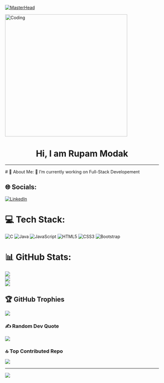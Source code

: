 
[![MasterHead](https://media.licdn.com/dms/image/D563DAQFIJGy_J4EvYA/image-scale_191_1128/0/1666883668428?e=1675425600&v=beta&t=q5S0E-n5z-gDvzZPdOvK7oorksu-JESWk3DdbbvU2ss)](https://codegrills.in)

<img align="center" alt="Coding" width="400" src="[https://media.tenor.com/rePDfDWO3XoAAAAd/hacking.gif](https://www.google.com/url?sa=i&url=https%3A%2F%2Fgiphy.com%2Fexplore%2Fprogrammer&psig=AOvVaw0fPmXLzrp4orUWPJuJqXys&ust=1687279625918000&source=images&cd=vfe&ved=0CBEQjRxqFwoTCLC_o8jkz_8CFQAAAAAdAAAAABAE)">
<h1 style="text-align:center">Hi, I am Rupam Modak</h1>
<hr>
# 💫 About Me:
🔭 I’m currently working on Full-Stack Developement

## 🌐 Socials:
[![LinkedIn](https://img.shields.io/badge/LinkedIn-%230077B5.svg?logo=linkedin&logoColor=white)](https://linkedin.com/in/rupam-modak-a87066251/) 

# 💻 Tech Stack:
![C](https://img.shields.io/badge/c-%2300599C.svg?style=for-the-badge&logo=c&logoColor=white) ![Java](https://img.shields.io/badge/java-%23ED8B00.svg?style=for-the-badge&logo=java&logoColor=white) ![JavaScript](https://img.shields.io/badge/javascript-%23323330.svg?style=for-the-badge&logo=javascript&logoColor=%23F7DF1E) ![HTML5](https://img.shields.io/badge/html5-%23E34F26.svg?style=for-the-badge&logo=html5&logoColor=white) ![CSS3](https://img.shields.io/badge/css3-%231572B6.svg?style=for-the-badge&logo=css3&logoColor=white) ![Bootstrap](https://img.shields.io/badge/bootstrap-%23563D7C.svg?style=for-the-badge&logo=bootstrap&logoColor=white)
# 📊 GitHub Stats:
![](https://github-readme-stats.vercel.app/api?username=Mapur2&theme=omni&hide_border=false&include_all_commits=true&count_private=false)<br/>
![](https://github-readme-streak-stats.herokuapp.com/?user=Mapur2&theme=omni&hide_border=false)<br/>
![](https://github-readme-stats.vercel.app/api/top-langs/?username=Mapur2&theme=omni&hide_border=false&include_all_commits=true&count_private=false&layout=compact)

## 🏆 GitHub Trophies
![](https://github-profile-trophy.vercel.app/?username=Mapur2&theme=radical&no-frame=false&no-bg=false&margin-w=4)

### ✍️ Random Dev Quote
![](https://quotes-github-readme.vercel.app/api?type=horizontal&theme=radical)

### 🔝 Top Contributed Repo
![](https://github-contributor-stats.vercel.app/api?username=Mapur2&limit=5&theme=dark&combine_all_yearly_contributions=true)

---
[![](https://visitcount.itsvg.in/api?id=Mapur2&icon=0&color=0)](https://visitcount.itsvg.in)

<!-- Proudly created with GPRM ( https://gprm.itsvg.in ) -->

